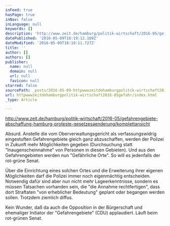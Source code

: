```yaml
---
inFeed: true
hasPage: true
inNav: false
inLanguage: null
keywords: []
description: 'http://www.zeit.de/hamburg/politik-wirtschaft/2016-05/gefahrengebiete-abschaffung-hamburg-proteste-gesetzesaenderung/komplettansicht'
datePublished: '2016-05-09T18:19:12.169Z'
dateModified: '2016-05-09T18:19:11.727Z'
title: ''
author: []
authors: []
publisher:
  name: null
  domain: null
  url: null
  favicon: null
starred: false
sourcePath: _posts/2016-05-09-httpwwwzeitdehamburgpolitik-wirtschaft2016-05gefahr.md
url: httpwwwzeitdehamburgpolitik-wirtschaft2016-05gefahr/index.html
_type: Article

---
```

http://www.zeit.de/hamburg/politik-wirtschaft/2016-05/gefahrengebiete-abschaffung-hamburg-proteste-gesetzesaenderung/komplettansicht

Absurd. Anstelle die vom Oberverwaltungsgericht als verfassungswidrig eingestuften Gefahrengebiete gleich ganz abzuschaffen, werden der Polizei in Zukunft mehr Möglichkeiten gegeben (Durchsuchung statt "Inaugenscheinnahme" von Personen in diesen Gebieten). Und aus den Gefahrengebieten werden nun "Gefährliche Orte". So will es jedenfalls der rot-grüne Senat.

Über die Einrichtung eines solchen Ortes und die Erweiterung ihrer eigenen Möglichkeiten darf die Polizei immer noch eigenmächtig entscheiden. Notwendig dafür sind aber nun nicht mehr Lageerkenntnisse, sondern es müssen Tatsachen vorhanden sein, die "die Annahme rechtfertigen", dass dort Straftaten "von erheblicher Bedeutung" geplant oder begangen werden sollen. Trotzdem ziemlich diffus.

Kein Wunder, daß da auch die Opposition in der Bürgerschaft und ehemaliger Initiator der "Gefahrengebiete" (CDU) applaudiert. Läuft beim rot-grünen Senat.